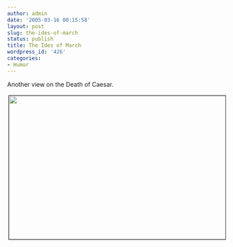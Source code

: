 ```yaml
---
author: admin
date: '2005-03-16 00:15:58'
layout: post
slug: the-ides-of-march
status: publish
title: The Ides of March
wordpress_id: '426'
categories:
- Humor
---
```

Another view on the Death of Caesar.
<p align="center"> <img src="http://www.arcanology.com/images/nulliar.jpg" border="1" height="334" hspace="3" vspace="3" width="600" /></p>
